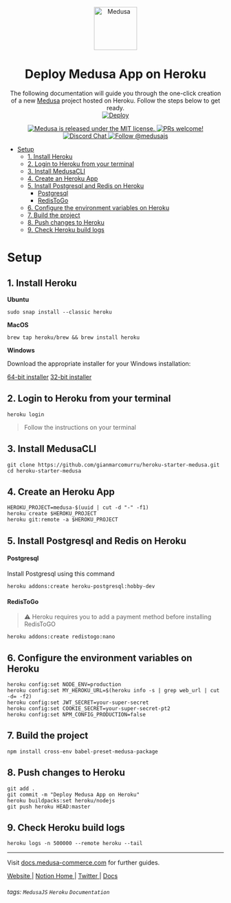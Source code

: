 <p align="center">
  <a href="https://www.medusa-commerce.com">
    <img alt="Medusa" src="https://user-images.githubusercontent.com/7554214/129161578-19b83dc8-fac5-4520-bd48-53cba676edd2.png" width="100" />
  </a>
</p>
<h1 align="center">
  Deploy Medusa App on Heroku
</h1>
<p align="center">
The following documentation will guide you through the one-click creation of a new <a href="https://github.com/medusajs/medusa">Medusa</a> project hosted on Heroku. Follow the steps below to get ready.
<br>
<a href="https://heroku.com/deploy?template=https://github.com/gianmarcomurru/heroku-starter-medusa">
  <img src="https://www.herokucdn.com/deploy/button.svg" alt="Deploy">
</a>
</p>
<p align="center">
  <a href="https://github.com/medusajs/medusa/blob/master/LICENSE">
    <img src="https://img.shields.io/badge/license-MIT-blue.svg" alt="Medusa is released under the MIT license." />
  </a>
  <a href="https://github.com/medusajs/medusa/blob/master/CONTRIBUTING.md">
    <img src="https://img.shields.io/badge/PRs-welcome-brightgreen.svg?style=flat" alt="PRs welcome!" />
  </a>
  <a href="https://discord.gg/xpCwq3Kfn8">
    <img src="https://img.shields.io/badge/chat-on%20discord-7289DA.svg" alt="Discord Chat" />
  </a>
  <a href="https://twitter.com/intent/follow?screen_name=medusajs">
    <img src="https://img.shields.io/twitter/follow/medusajs.svg?label=Follow%20@medusajs" alt="Follow @medusajs" />
  </a>
</p>

- [Setup](#setup)
  * [1. Install Heroku](#1-install-heroku)
  * [2. Login to Heroku from your terminal](#2-login-to-heroku-from-your-terminal)
  * [3. Install MedusaCLI](#3-install-medusacli)
  * [4. Create an Heroku App](#4-create-an-heroku-app)
  * [5. Install Postgresql and Redis on Heroku](#5-install-postgresql-and-redis-on-heroku)
      - [Postgresql](#postgresql)
      - [RedisToGo](#redistogo)
  * [6. Configure the environment variables on Heroku](#6-configure-the-environment-variables-on-heroku)
  * [7. Build the project](#7-build-the-project)
  * [8. Push changes to Heroku](#8-push-changes-to-heroku)
  * [9. Check Heroku build logs](#9-check-heroku-build-logs)

# Setup

## 1. Install Heroku

**Ubuntu**
```shell=
sudo snap install --classic heroku
```
**MacOS**
```shell=
brew tap heroku/brew && brew install heroku
```
**Windows**

Download the appropriate installer for your Windows installation:

[64-bit installer](https://cli-assets.heroku.com/heroku-x64.exe)
[32-bit installer](https://cli-assets.heroku.com/heroku-x86.exe)

## 2. Login to Heroku from your terminal


```shell=
heroku login
```
> Follow the instructions on your terminal


## 3. Install MedusaCLI


```shell=
git clone https://github.com/gianmarcomurru/heroku-starter-medusa.git
cd heroku-starter-medusa
```


## 4. Create an Heroku App


```shell=
HEROKU_PROJECT=medusa-$(uuid | cut -d "-" -f1)
heroku create $HEROKU_PROJECT
heroku git:remote -a $HEROKU_PROJECT
```



## 5. Install Postgresql and Redis on Heroku

#### Postgresql
Install Postgresql using this command

```shell=
heroku addons:create heroku-postgresql:hobby-dev
```
#### RedisToGo
> :warning: Heroku requires you to add a payment method before installing RedisToGO
```shell=
heroku addons:create redistogo:nano
```


## 6. Configure the environment variables on Heroku


```shell=
heroku config:set NODE_ENV=production
heroku config:set MY_HEROKU_URL=$(heroku info -s | grep web_url | cut -d= -f2)
heroku config:set JWT_SECRET=your-super-secret
heroku config:set COOKIE_SECRET=your-super-secret-pt2
heroku config:set NPM_CONFIG_PRODUCTION=false
```

## 7. Build the project

```shell=
npm install cross-env babel-preset-medusa-package
```

## 8. Push changes to Heroku
```shell=
git add .
git commit -m "Deploy Medusa App on Heroku"
heroku buildpacks:set heroku/nodejs
git push heroku HEAD:master
```

## 9. Check Heroku build logs

```shell=
heroku logs -n 500000 --remote heroku --tail
```

---

Visit [docs.medusa-commerce.com](https://docs.medusa-comerce.com) for further guides.

<p>
  <a href="https://www.medusa-commerce.com">
    Website
  </a> 
  |
  <a href="https://medusajs.notion.site/medusajs/Medusa-Home-3485f8605d834a07949b17d1a9f7eafd">
    Notion Home
  </a>
  |
  <a href="https://twitter.com/intent/follow?screen_name=medusajs">
    Twitter
  </a>
  |
  <a href="https://docs.medusa-commerce.com">
    Docs
  </a>
</p>

###### tags: `MedusaJS` `Heroku` `Documentation`
